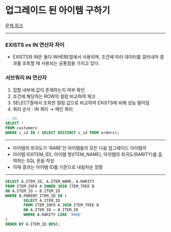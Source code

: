 # 업그레이드 된 아이템 구하기

[문제 링크](https://school.programmers.co.kr/learn/courses/30/lessons/273711)

---

### EXISTS vs IN 연산자 차이

- EXISTS와 IN은 둘다 WHERE절에서 사용되며, 조건에 따라 데이터를 걸러내어 결과를 조회할 때 사용되는 공통점을 가지고 있다.

### 서브쿼리 IN 연산자

1. 집합 내부에 값이 존재하는지 여부 확인
2. 조건에 해당하는 ROW의 컬럼 비교하여 체크
3. SELECT절에서 조회한 컬럼 값으로 비교하여 EXISTS에 비해 성능 떨어짐
4. 쿼리 순서 : IN 쿼리 → 메인 쿼리

```SQL
-- IN
SELECT *
FROM customers
WHERE c_id IN ( SELECT DISTINCT c_id FROM orders);
```

---

- 아이템의 희귀도가 'RARE'인 아이템들의 모든 다음 업그레이드 아이템의
- 아이템 ID(ITEM_ID), 아이템 명(ITEM_NAME), 아이템의 희귀도(RARITY)를 출력하는 SQL 문을 작성
- 이때 결과는 아이템 ID를 기준으로 내림차순 정렬

---

```SQL
SELECT A.ITEM_ID, A.ITEM_NAME, A.RARITY
FROM ITEM_INFO A INNER JOIN ITEM_TREE B
ON A.ITEM_ID = B.ITEM_ID
WHERE B.PARENT_ITEM_ID IN (
        SELECT A.ITEM_ID
        FROM ITEM_INFO A JOIN ITEM_TREE B
        ON A.ITEM_ID = B.ITEM_ID
        WHERE A.RARITY LIKE 'RARE'
)
ORDER BY A.ITEM_ID DESC;
```
